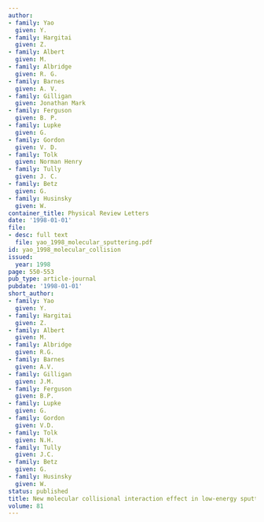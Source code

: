 ```yaml
---
author:
- family: Yao
  given: Y.
- family: Hargitai
  given: Z.
- family: Albert
  given: M.
- family: Albridge
  given: R. G.
- family: Barnes
  given: A. V.
- family: Gilligan
  given: Jonathan Mark
- family: Ferguson
  given: B. P.
- family: Lupke
  given: G.
- family: Gordon
  given: V. D.
- family: Tolk
  given: Norman Henry
- family: Tully
  given: J. C.
- family: Betz
  given: G.
- family: Husinsky
  given: W.
container_title: Physical Review Letters
date: '1998-01-01'
file:
- desc: full text
  file: yao_1998_molecular_sputtering.pdf
id: yao_1998_molecular_collision
issued:
  year: 1998
page: 550-553
pub_type: article-journal
pubdate: '1998-01-01'
short_author:
- family: Yao
  given: Y.
- family: Hargitai
  given: Z.
- family: Albert
  given: M.
- family: Albridge
  given: R.G.
- family: Barnes
  given: A.V.
- family: Gilligan
  given: J.M.
- family: Ferguson
  given: B.P.
- family: Lupke
  given: G.
- family: Gordon
  given: V.D.
- family: Tolk
  given: N.H.
- family: Tully
  given: J.C.
- family: Betz
  given: G.
- family: Husinsky
  given: W.
status: published
title: New molecular collisional interaction effect in low-energy sputtering
volume: 81
---
```

